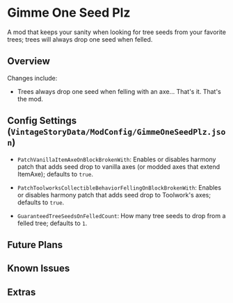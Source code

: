 Gimme One Seed Plz
=================

A mod that keeps your sanity when looking for tree seeds from your favorite trees; trees will always drop one seed when felled.

Overview
--------

Changes include:

 * Trees always drop one seed when felling with an axe... That's it. That's the mod.


Config Settings (`VintageStoryData/ModConfig/GimmeOneSeedPlz.json`)
--------

 * `PatchVanillaItemAxeOnBlockBrokenWith`: Enables or disables harmony patch that adds seed drop to vanilla axes (or modded axes that extend ItemAxe); defaults to `true`.

 * `PatchToolworksCollectibleBehaviorFellingOnBlockBrokenWith`: Enables or disables harmony patch that adds seed drop to Toolwork's axes; defaults to `true`.
 
 * `GuaranteedTreeSeedsOnFelledCount`: How many tree seeds to drop from a felled tree; defaults to `1`.


Future Plans
--------


Known Issues
--------


Extras
--------


